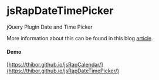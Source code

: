 # jsRapDateTimePicker
jQuery Plugin Date and Time Picker

More information about this can be found in this blog <a href="https://www.jqueryscript.net/time-clock/rap-date-time-picker.html">article</a>.

#### Demo

[https://thibor.github.io/jsRapCalendar/](https://thibor.github.io/jsRapDateTimePicker/) 
